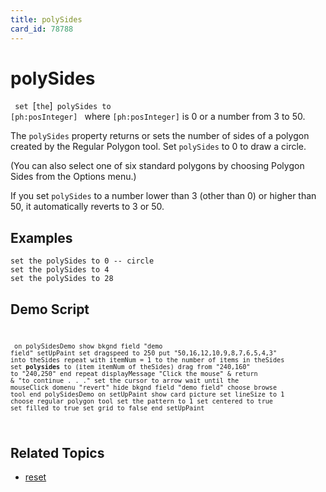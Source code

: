 ```yaml
---
title: polySides
card_id: 78788
---
```


# polySides

<code> set </code>[<code>the</code>]<code> polySides to [ph:posInteger] </code> where <code>[ph:posInteger]</code> is 0 or a number from 3 to 50.

The <code>polySides</code> property returns or sets the number of sides of a polygon created by the Regular Polygon tool.  Set <code>polySides</code> to 0 to draw a circle.

(You can also select one of six standard polygons by choosing Polygon Sides from the Options menu.) 

 If you set <code>polySides</code> to a number lower than 3 (other than 0) or higher than 50, it automatically reverts to 3 or 50. 


## Examples

```
set the polySides to 0 -- circle
set the polySides to 4
set the polySides to 28
```

## Demo Script

<code><pre>
<code><pre>
on polySidesDemo
 show bkgnd field "demo field"
 setUpPaint
 set dragspeed to 250
 put "50,16,12,10,9,8,7,6,5,4,3" into theSides
 repeat with itemNum = 1 to the number of items in theSides
   set <b>polysides</b> to (item itemNum of theSides)
   drag from "240,160" to "240,250"
 end repeat
 displayMessage "Click the mouse" & return & "to continue . . ."
 set the cursor to arrow
 wait until the mouseClick
 domenu "revert"
 hide bkgnd field "demo field"
 choose browse tool
end polySidesDemo
on setUpPaint
 show card picture
 set lineSize to 1
 choose regular polygon tool
 set the pattern to 1
 set centered to true
 set filled to true
 set grid to false
end setUpPaint
</pre></code>
</pre></code>

## Related Topics

* [reset](/HyperTalkReference/commands/reset)
